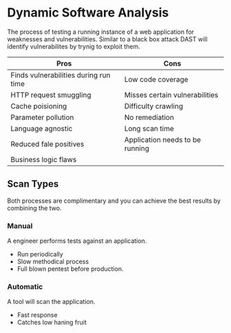 # Dynamic Software Analysis
The process of testing a running instance of a web application for weaknesses and vulnerabilities. Similar to a black box attack DAST will identify vulnerabilites by trynig to exploit them.

| Pros | Cons |
| ---- | ---- |
| Finds vulnerabilities during run time | Low code coverage |
| HTTP request smuggling | Misses certain vulnerabilities |
| Cache poisioning | Difficulty crawling |
| Parameter pollution | No remediation |
| Language agnostic | Long scan time |
| Reduced fale positives | Application needs to be running |
| Business logic flaws


## Scan Types
Both processes are complimentary and you can achieve the best results by combining the two.

### Manual
A engineer performs tests against an application.
- Run periodically
- Slow methodical process
- Full blown pentest before production.

### Automatic
A tool will scan the application. 
- Fast response
- Catches low haning fruit
